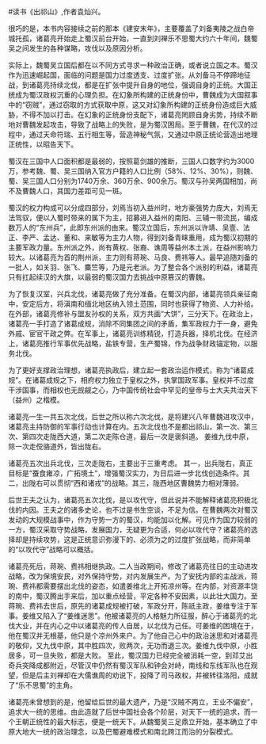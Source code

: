 #读书《出祁山》,作者袁灿兴。

很巧的是，本书内容接续之前的那本《建安末年》，主要覆盖了刘备夷陵之战白帝城托孤，诸葛亮开始走上蜀汉前台开始，一直到刘禅乐不思蜀大约六十年间，魏蜀吴之间发生的各种谋略，攻伐以及原因分析。

实际上，魏蜀吴立国后都在以不同方式寻求一种政治正确，或者说立国之本。蜀汉作为迅速崛起国，面临的问题是国力过度透支、过度扩张。从刘备马不停蹄地征战，到诸葛亮持续北伐，都是在扩张中提升自身的地位，强调自身的正统。大国正统成为蜀汉政权沉重的心理负担。在幻象所构建的正统身份中，曹魏成为大国叙事中的“窃贼”，通过窃取的方式获取中原，这又对幻象所构建的正统身份造成巨大威胁，不得不加以打击。在幻象的正统身份支配下，诸葛亮罔顾自身劣势，持续不断地对曹魏发起攻击，导致了战略上的失败，是为蜀汉困局。至于曹魏，在代汉的过程中，通过天命符瑞、五行相生等，营造神秘气氛，又通过中原正统论营造出地理正统性，以昭告天下。

蜀汉在三国中人口面积都是最弱的，按照葛剑雄的推断，三国人口数字约为3000万，参考魏、蜀、吴三国纳入官方户籍的人口比例（58%、12%、30%），则魏、蜀、吴三国人口分别为1740万余、360万余、900余万。蜀汉与孙吴两国相加，尚不及曹魏人口，其国力差距可见一斑。

蜀汉的权力构成可以分成四部分，刘焉当初入益州时，地方豪强势力庞大，刘焉无法驾驭，便以入蜀时带来的属下为主，招募进入益州的南阳、三辅一带流民，编成数万人的“东州兵”，此即东州派的由来。蜀汉立国后，东州派以许靖、吴壹、法正、李严、孟达、董和、来敏等为主力人物，得到刘备青睐重用，成为蜀汉初期的主要军政力量。东州派之外，尚有黄权、张裔、谯周等益州本土派，在益州影响力较大。以诸葛亮为首的荆州派，主力则有蒋琬、马良、费祎等人。最早追随刘备的一批人，如关羽、张飞、麋竺等，乃是元老派。为了整合各个派别的利益，诸葛亮只有扛起续汉的大旗，以最弱的蜀汉国力去挑战中原篡汉的曹魏。

为了恢复汉室，兴兵北伐，诸葛亮做了充分准备。在蜀汉内部，诸葛亮领兵亲征南中，安定后方，将滇南和缅北地区纳入领土范围，同时也获得了物资、人力补给。在外部，诸葛亮修补与盟友孙权的关系，双方共画“大饼”，三分天下。在政治上，诸葛亮一手打造了诸葛成规，消除不同集团之间的矛盾，集军政权力于一身，避免外戚、宦官干政之弊。在军事上，诸葛亮训练精锐，打造兵器，择机北伐。在经济上，诸葛亮推行军事优先战略，盐铁专营，生产蜀锦，作为战争财政锚定物，以服务北伐。

为了更好支撑政治理想，诸葛亮执政后，建立起一套政治运作模式，称为“诸葛成规”。在诸葛成规之下，相府权力独立于皇权之外，执掌国政军事。皇权并不过度干涉国事，而相权也无觊觎之心，乃中国传统社会中罕见的皇帝与士大夫共治天下（益州）之楷模。

诸葛亮一生一共五次北伐，后世之所以称六次北伐，是将建兴八年曹魏进攻汉中，诸葛亮主持防御的军事行动也计算在内。五次北伐也不是都出祁山，第一次、第三次、第四次走陇西大道，第二次走陈仓道，最后一次是褒斜道。
姜维九伐中原，除一次走傥骆道外，皆出陇右。

诸葛亮五次出兵北伐，三次走陇右，主要出于三重考虑。
其一，出兵陇右，真正目标是“蚕食雍凉，广拓境土”，增强蜀汉实力，为日后进一步北伐创造条件。其二，出陇右可以贯彻“西和诸戎”的战略。其三，陇西地区曹魏势力相对薄弱。

后世王夫之认为，诸葛亮五次北伐，是以攻代守，但此说并不能解释诸葛亮积极北伐的内因。王夫之的诸多史论，也不过是书生空谈，不足为信。在曹魏两次对蜀汉发动的大规模战事中，作为守势一方的蜀汉，均能加以化解。可见作为国力较弱的一方，蜀汉采取守势战略，发展国力，无疑更为合适，何必以攻代守？诸葛亮的选择却是持续攻势，这是正统意识弥漫下的、必须为之的过度扩张战略，而非简单的“以攻代守”战略可以概括。

诸葛亮死后，蒋琬、费祎相继执政。二人当政期间，修改了诸葛亮往日的主动进攻战略，改为保境安民，对外保持守势，对内发展生产。为了安抚内部的主战派，蒋琬、费祎都需要摆出北伐的姿态，如遣姜维北上开拓凉州等。在内部，对资源丰饶的南中，蜀汉腾出手来后，加以重点经营，平定各种不安因素，以此壮大国力。至蒋琬、费祎去世后，原先的诸葛成规被打破，军政分开，陈祇主政，姜维专注于军事。姜维又陷入了“姜维迷思”。他被诸葛亮的人格魅力所征服，醉心于诸葛亮的北伐大业，并在内心之中以诸葛亮的传人自居，以北伐为己任。可姜维的困境在于，他在蜀汉并无根基，他只是个凉州外来户。为了他自己心中的政治迷思和对诸葛亮的敬仰，又九伐中原，其中胜四次，败两次，无功而退三次。姜维九伐中原，小胜居多，可一旦失败，都是大败。
至此，蜀汉国力已经完全被消耗一空，到邓艾出奇兵突降成都附近，尽管汉中仍然有蜀汉军队和钟会对峙，南线和东线军队也在观望，但是后主刘禅却在大儒谯周的劝说下，投降了司马政权，并被转往洛阳，成就了“乐不思蜀”的主角。

诸葛亮未曾想到的是，他留给后世的最大遗产，乃是“汉贼不两立，王业不偏安”，追求大一统的思维。由此造就了后世中国社会各个阶层，对天下一统的追求，而一个王朝正统性的最大标志，便是一统天下。从魏蜀吴三足鼎立开始，基本确立了中原大地大一统的政治理念，以及巴蜀避难模式和南北跨江而治的分裂模式。
